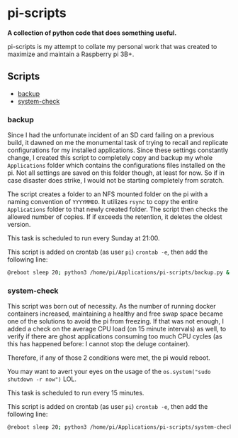 # pi-scripts
**A collection of python code that does something useful.**

pi-scripts is my attempt to collate my personal work that was created to maximize and maintain a Raspberry pi 3B+.

## Scripts

- [backup](#backup)
- [system-check](#system-check)

### backup
Since I had the unfortunate incident of an SD card failing on a previous build, it dawned on me the monumental task of trying to recall and replicate configurations for my installed applications. Since these settings constantly change, I created this script to completely copy and backup my whole `Applications` folder which contains the configurations files installed on the pi. Not all settings are saved on this folder though, at least for now. So if in case disaster does strike, I would not be starting completely from scratch.

The script creates a folder to an NFS mounted folder on the pi with a naming convention of `YYYYMMDD`. It utilizes `rsync` to copy the entire `Applications` folder to that newly created folder. The script then checks the allowed number of copies. If if exceeds the retention, it deletes the oldest version.

This task is scheduled to run every Sunday at 21:00.

This script is added on crontab (as user `pi`) `crontab -e`, then add the following line:
```sh
@reboot sleep 20; python3 /home/pi/Applications/pi-scripts/backup.py &
```

### system-check
This script was born out of necessity. As the number of running docker containers increased, maintaining a healthy and free swap space became one of the solutions to avoid the pi from freezing. If that was not enough, I added a check on the average CPU load (on 15 minute intervals) as well, to verify if there are ghost applications consuming too much CPU cycles (as this has happened before: I cannot stop the deluge container).

Therefore, if any of those 2 conditions were met, the pi would reboot.

You may want to avert your eyes on the usage of the `os.system("sudo shutdown -r now")` LOL.

This task is scheduled to run every 15 minutes.

This script is added on crontab (as user `pi`) `crontab -e`, then add the following line:
```sh
@reboot sleep 20; python3 /home/pi/Applications/pi-scripts/system-check.py &
```